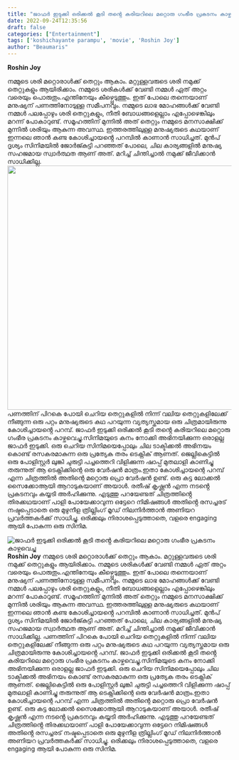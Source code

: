 ```yaml
---
title: "ജാഫർ ഇടുക്കി ഒരിക്കൽ കൂടി തൻ്റെ കരിയറിലെ മറ്റൊരു ഗംഭീര പ്രകടനം കാഴ്ചവെച്ചു"
date: 2022-09-24T12:35:56
draft: false
categories: ["Entertainment"]
tags: ['koshichayante parampu', 'movie', 'Roshin Joy']
author: "Beaumaris"
---
```


<strong>Roshin Joy</strong>

നമ്മുടെ ശരി മറ്റൊരാൾക്ക് തെറ്റും ആകാം. മറ്റുള്ളവരുടെ ശരി നമുക്ക് തെറ്റുകളും ആയിരിക്കാം. നമ്മുടെ ശരികൾക്ക് വേണ്ടി നമ്മൾ ഏത് അറ്റം വരെയും പൊരുതും.എന്തിനേയും കീഴ്പ്പെടുത്തും. ഇത് പോലെ തന്നെയാണ് മനുഷ്യന് പണത്തിനോടുള്ള സമീപനവും. നമ്മുടെ ലാഭ മോഹങ്ങൾക്ക് വേണ്ടി നമ്മൾ പലപ്പോഴും ശരി തെറ്റുകളും, നീതി ബോധങ്ങളെല്ലാം എപ്പോഴെങ്കിലും മറന്ന് പോകാറുണ്ട്. സമൂഹത്തിന് മുന്നിൽ അത് തെറ്റും നമ്മുടെ മനസാക്ഷിക്ക് മുന്നിൽ ശരിയും ആകുന്ന അവസ്ഥ. ഇത്തരത്തിലുള്ള മനുഷ്യരുടെ കഥയാണ് ഇന്നലെ ഞാൻ കണ്ട കോശിച്ചായൻ്റെ പറമ്പിൽ കാണാൻ സാധിച്ചത്.
മുൻപ് ദൃശ്യം സിനിമയിൽ ജോർജ്കുട്ടി പറഞ്ഞത് പോലെ, ചില കാര്യങ്ങളിൽ മനുഷ്യ സഹജമായ സ്വാർത്ഥത ആണ് അത്. മറിച്ച് ചിന്തിച്ചാൽ നമുക്ക് ജീവിക്കാൻ സാധിക്കില്ല. <img class="wp-image-351936 aligncenter" src="https://cdn.boolokam.com/articles/2022/09/fwfr22r2tt-1-1.jpg" alt="" width="548" height="548" />പണത്തിന് പിറകെ പോയി ചെറിയ തെറ്റുകളിൽ നിന്ന് വലിയ തെറ്റുകളിലേക്ക് നീങ്ങുന്ന ഒരു പറ്റം മനുഷ്യരുടെ കഥ പറയുന്ന വ്യത്യസ്തമായ ഒരു ചിത്രമായിരുന്നു കോശിച്ചായൻ്റെ പറമ്പ്. ജാഫർ ഇടുക്കി ഒരിക്കൽ കൂടി തൻ്റെ കരിയറിലെ മറ്റൊരു ഗംഭീര പ്രകടനം കാഴ്ചവെച്ചു.സിനിമയുടെ കനം നോക്കി അഭിനയിക്കുന്ന ഒരാളല്ല ജാഫർ ഇടുക്കി. ഒരു ചെറിയ സിനിമയെപ്പോലും ചില ടാക്ടിക്കൽ അഭിനയം കൊണ്ട് രസകരമാകുന്ന ഒരു പ്രത്യേക തരം ടെക്നിക് ആണത്. ജെല്ലികെട്ടിൽ ഒരു പോളിസ്റ്റർ ലുങ്കി ചുരുട്ടി പച്ചത്തെറി വിളിക്കുന്ന ഷാപ്പ് മുതലാളി കാണിച്ചു തരുന്നുത് ആ ടെക്നിക്കിന്റെ ഒരു വേർഷൻ മാത്രം.ഇതാ കോശിച്ചായന്റെ പറമ്പ് എന്ന ചിത്രത്തിൽ അതിന്റെ മറ്റൊരു പ്രൊ വേർഷൻ ഉണ്ട്. ഒരു കട്ട ലോക്കൽ സൈക്കോആയി ആറാടുകയാണ് അയാൾ. രതീഷ് കൃഷ്ണൻ എന്ന നടൻ്റെ പ്രകടനവും കയ്യടി അർഹിക്കുന്നു. എടുത്തു പറയേണ്ടത് ചിത്രത്തിൻ്റെ തിരക്കഥയാണ് പാളി പോയേക്കാവുന്ന ഒട്ടേറെ നിമിഷങ്ങൾ അതിൻ്റെ രസച്ചരട് നഷ്ടപ്പെടാതെ ഒരു മുഴുനീള ത്രില്ലിംഗ് മൂഡ് നിലനിർത്താൻ അണിയറ പ്രവർത്തകർക്ക് സാധിച്ചു. ഒരിക്കലും നിരാശപ്പെടുത്താതെ, വളരെ engaging ആയി പോകുന്ന ഒരു സിനിമ.


![ജാഫർ ഇടുക്കി ഒരിക്കൽ കൂടി തൻ്റെ കരിയറിലെ മറ്റൊരു ഗംഭീര പ്രകടനം കാഴ്ചവെച്ചു](https://cdn.boolokam.com/articles/2022/09/fwfr22r2tt-1-1.jpg)**Roshin Joy** നമ്മുടെ ശരി മറ്റൊരാൾക്ക് തെറ്റും ആകാം. മറ്റുള്ളവരുടെ ശരി നമുക്ക് തെറ്റുകളും ആയിരിക്കാം. നമ്മുടെ ശരികൾക്ക് വേണ്ടി നമ്മൾ ഏത് അറ്റം വരെയും പൊരുതും.എന്തിനേയും കീഴ്പ്പെടുത്തും. ഇത് പോലെ തന്നെയാണ് മനുഷ്യന് പണത്തിനോടുള്ള സമീപനവും. നമ്മുടെ ലാഭ മോഹങ്ങൾക്ക് വേണ്ടി നമ്മൾ പലപ്പോഴും ശരി തെറ്റുകളും, നീതി ബോധങ്ങളെല്ലാം എപ്പോഴെങ്കിലും മറന്ന് പോകാറുണ്ട്. സമൂഹത്തിന് മുന്നിൽ അത് തെറ്റും നമ്മുടെ മനസാക്ഷിക്ക് മുന്നിൽ ശരിയും ആകുന്ന അവസ്ഥ. ഇത്തരത്തിലുള്ള മനുഷ്യരുടെ കഥയാണ് ഇന്നലെ ഞാൻ കണ്ട കോശിച്ചായൻ്റെ പറമ്പിൽ കാണാൻ സാധിച്ചത്. മുൻപ് ദൃശ്യം സിനിമയിൽ ജോർജ്കുട്ടി പറഞ്ഞത് പോലെ, ചില കാര്യങ്ങളിൽ മനുഷ്യ സഹജമായ സ്വാർത്ഥത ആണ് അത്. മറിച്ച് ചിന്തിച്ചാൽ നമുക്ക് ജീവിക്കാൻ സാധിക്കില്ല. പണത്തിന് പിറകെ പോയി ചെറിയ തെറ്റുകളിൽ നിന്ന് വലിയ തെറ്റുകളിലേക്ക് നീങ്ങുന്ന ഒരു പറ്റം മനുഷ്യരുടെ കഥ പറയുന്ന വ്യത്യസ്തമായ ഒരു ചിത്രമായിരുന്നു കോശിച്ചായൻ്റെ പറമ്പ്. ജാഫർ ഇടുക്കി ഒരിക്കൽ കൂടി തൻ്റെ കരിയറിലെ മറ്റൊരു ഗംഭീര പ്രകടനം കാഴ്ചവെച്ചു.സിനിമയുടെ കനം നോക്കി അഭിനയിക്കുന്ന ഒരാളല്ല ജാഫർ ഇടുക്കി. ഒരു ചെറിയ സിനിമയെപ്പോലും ചില ടാക്ടിക്കൽ അഭിനയം കൊണ്ട് രസകരമാകുന്ന ഒരു പ്രത്യേക തരം ടെക്നിക് ആണത്. ജെല്ലികെട്ടിൽ ഒരു പോളിസ്റ്റർ ലുങ്കി ചുരുട്ടി പച്ചത്തെറി വിളിക്കുന്ന ഷാപ്പ് മുതലാളി കാണിച്ചു തരുന്നുത് ആ ടെക്നിക്കിന്റെ ഒരു വേർഷൻ മാത്രം.ഇതാ കോശിച്ചായന്റെ പറമ്പ് എന്ന ചിത്രത്തിൽ അതിന്റെ മറ്റൊരു പ്രൊ വേർഷൻ ഉണ്ട്. ഒരു കട്ട ലോക്കൽ സൈക്കോആയി ആറാടുകയാണ് അയാൾ. രതീഷ് കൃഷ്ണൻ എന്ന നടൻ്റെ പ്രകടനവും കയ്യടി അർഹിക്കുന്നു. എടുത്തു പറയേണ്ടത് ചിത്രത്തിൻ്റെ തിരക്കഥയാണ് പാളി പോയേക്കാവുന്ന ഒട്ടേറെ നിമിഷങ്ങൾ അതിൻ്റെ രസച്ചരട് നഷ്ടപ്പെടാതെ ഒരു മുഴുനീള ത്രില്ലിംഗ് മൂഡ് നിലനിർത്താൻ അണിയറ പ്രവർത്തകർക്ക് സാധിച്ചു. ഒരിക്കലും നിരാശപ്പെടുത്താതെ, വളരെ engaging ആയി പോകുന്ന ഒരു സിനിമ.
